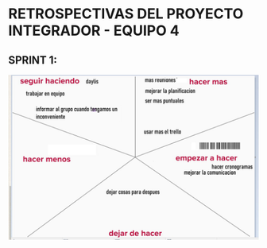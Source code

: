 # RETROSPECTIVAS DEL PROYECTO INTEGRADOR - EQUIPO 4

## SPRINT 1:

![retro 1](./imagenRetro/retros.jpg)

